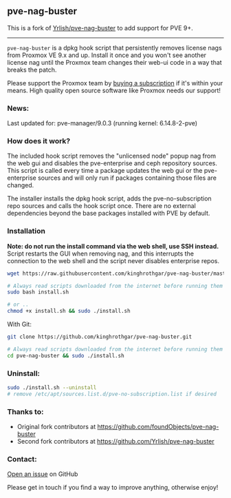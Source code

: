## pve-nag-buster 

This is a fork of [Yrlish/pve-nag-buster](https://github.com/Yrlish/pve-nag-buster) to add support for PVE 9+.

----

`pve-nag-buster` is a dpkg hook script that persistently removes license nags
from Proxmox VE 9.x and up. Install it once and you won't see another license
nag until the Proxmox team changes their web-ui code in a way that breaks the patch.

Please support the Proxmox team by [buying a subscription](https://www.proxmox.com/en/proxmox-ve/pricing) if it's within your
means. High quality open source software like Proxmox needs our support!

### News:

Last updated for: pve-manager/9.0.3 (running kernel: 6.14.8-2-pve)

### How does it work?

The included hook script removes the "unlicensed node" popup nag from the web
gui and disables the pve-enterprise and ceph repository sources. This script is called
every time a package updates the web gui or the pve-enterprise sources and
will only run if packages containing those files are changed.

The installer installs the dpkg hook script, adds the pve-no-subscription repo sources
and calls the hook script once. There are no external dependencies beyond the base
packages installed with PVE by default.

### Installation

**Note: do not run the install command via the web shell, use SSH instead.** Script restarts the GUI when removing nag,
and this interrupts the connection to the web shell and the script never disables enterprise repos.

```sh
wget https://raw.githubusercontent.com/kinghrothgar/pve-nag-buster/master/install.sh

# Always read scripts downloaded from the internet before running them with sudo
sudo bash install.sh

# or ..
chmod +x install.sh && sudo ./install.sh
```

With Git:
```sh
git clone https://github.com/kinghrothgar/pve-nag-buster.git

# Always read scripts downloaded from the internet before running them with sudo
cd pve-nag-buster && sudo ./install.sh
```

### Uninstall:
```sh
sudo ./install.sh --uninstall
# remove /etc/apt/sources.list.d/pve-no-subscription.list if desired
```

### Thanks to:

- Original fork contributors at https://github.com/foundObjects/pve-nag-buster
- Second fork contributors at https://github.com/Yrlish/pve-nag-buster

### Contact:

[Open an issue](https://github.com/kinghrothgar/pve-nag-buster/issues) on GitHub

Please get in touch if you find a way to improve anything, otherwise enjoy!
